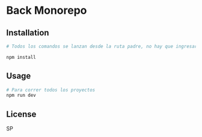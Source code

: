 

# Back Monorepo


## Installation

```bash
# Todos los comandos se lanzan desde la ruta padre, no hay que ingresar a las apps específicas
```

```bash
npm install
```


## Usage

```bash
# Para correr todos los proyectos
npm run dev

```

## License
SP